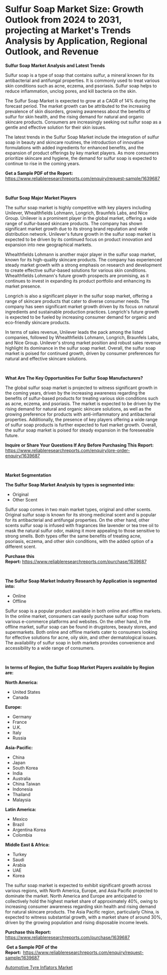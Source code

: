 <p><h1>Sulfur Soap Market Size: Growth Outlook from 2024 to 2031, projecting at Market's Trends Analysis by Application, Regional Outlook, and Revenue</h1></p><p><strong>Sulfur Soap Market Analysis and Latest Trends</strong></p>
<p><p>Sulfur soap is a type of soap that contains sulfur, a mineral known for its antibacterial and antifungal properties. It is commonly used to treat various skin conditions such as acne, eczema, and psoriasis. Sulfur soap helps to reduce inflammation, unclog pores, and kill bacteria on the skin.</p><p>The Sulfur Soap Market is expected to grow at a CAGR of 14% during the forecast period. The market growth can be attributed to the increasing prevalence of skin disorders, growing awareness about the benefits of sulfur for skin health, and the rising demand for natural and organic skincare products. Consumers are increasingly seeking out sulfur soap as a gentle and effective solution for their skin issues.</p><p>The latest trends in the Sulfur Soap Market include the integration of sulfur soap in beauty and skincare routines, the introduction of innovative formulations with added ingredients for enhanced benefits, and the expansion of product offerings by key market players. As more consumers prioritize skincare and hygiene, the demand for sulfur soap is expected to continue to rise in the coming years.</p></p>
<p><strong>Get a Sample PDF of the Report:&nbsp;</strong> <a href="https://www.reliableresearchreports.com/enquiry/request-sample/1639687">https://www.reliableresearchreports.com/enquiry/request-sample/1639687</a></p>
<p>&nbsp;</p>
<p><strong>Sulfur Soap Major Market Players</strong></p>
<p><p>The sulfur soap market is highly competitive with key players including Unilever, Whealthfields Lohmann, Longrich, Braunfels Labs, and Nice Group. Unilever is a prominent player in the global market, offering a wide range of sulfur-based skincare products. The company has shown significant market growth due to its strong brand reputation and wide distribution network. Unilever's future growth in the sulfur soap market is expected to be driven by its continued focus on product innovation and expansion into new geographical markets.</p><p>Whealthfields Lohmann is another major player in the sulfur soap market, known for its high-quality skincare products. The company has experienced steady market growth with a strong emphasis on research and development to create effective sulfur-based solutions for various skin conditions. Whealthfields Lohmann's future growth prospects are promising, as it continues to invest in expanding its product portfolio and enhancing its market presence.</p><p>Longrich is also a significant player in the sulfur soap market, offering a range of skincare products that cater to diverse consumer needs. The company has seen significant market growth driven by its focus on natural ingredients and sustainable production practices. Longrich's future growth is expected to be fueled by increasing consumer demand for organic and eco-friendly skincare products.</p><p>In terms of sales revenue, Unilever leads the pack among the listed companies, followed by Whealthfields Lohmann, Longrich, Braunfels Labs, and Nice Group. Unilever's strong market position and robust sales revenue highlight its dominance in the sulfur soap market. Overall, the sulfur soap market is poised for continued growth, driven by consumer preferences for natural and effective skincare solutions.</p></p>
<p>&nbsp;</p>
<p><strong>What Are The Key Opportunities For Sulfur Soap Manufacturers?</strong></p>
<p><p>The global sulfur soap market is projected to witness significant growth in the coming years, driven by the increasing awareness regarding the benefits of sulfur-based products for treating various skin conditions such as acne, eczema, and psoriasis. The market is expected to be driven by the rising demand for natural and organic skincare solutions, as well as the growing preference for products with anti-inflammatory and antibacterial properties. Additionally, the presence of key players offering a wide range of sulfur soap products is further expected to fuel market growth. Overall, the sulfur soap market is poised for steady expansion in the foreseeable future.</p></p>
<p><strong>Inquire or Share Your Questions If Any Before Purchasing This Report:</strong> <a href="https://www.reliableresearchreports.com/enquiry/pre-order-enquiry/1639687">https://www.reliableresearchreports.com/enquiry/pre-order-enquiry/1639687</a></p>
<p>&nbsp;</p>
<p><strong>Market Segmentation</strong></p>
<p><strong>The Sulfur Soap Market Analysis by types is segmented into:</strong></p>
<p><ul><li>Original</li><li>Other Scent</li></ul></p>
<p><p>Sulfur soap comes in two main market types, original and other scents. Original sulfur soap is known for its strong medicinal scent and is popular for its antibacterial and antifungal properties. On the other hand, other scents sulfur soap is infused with fragrances like lavender or tea tree oil to mask the natural sulfur odor, making it more appealing to those sensitive to strong smells. Both types offer the same benefits of treating acne, psoriasis, eczema, and other skin conditions, with the added option of a different scent.</p></p>
<p><strong>Purchase this Report:&nbsp;</strong><a href="https://www.reliableresearchreports.com/purchase/1639687">https://www.reliableresearchreports.com/purchase/1639687</a></p>
<p>&nbsp;</p>
<p><strong>The Sulfur Soap Market Industry Research by Application is segmented into:</strong></p>
<p><ul><li>Online</li><li>Offline</li></ul></p>
<p><p>Sulfur soap is a popular product available in both online and offline markets. In the online market, consumers can easily purchase sulfur soap from various e-commerce platforms and websites. On the other hand, in the offline market, sulfur soap can be found in drugstores, beauty stores, and supermarkets. Both online and offline markets cater to consumers looking for effective solutions for acne, oily skin, and other dermatological issues. The availability of sulfur soap in both markets provides convenience and accessibility to a wide range of consumers.</p></p>
<p>&nbsp;</p>
<p><strong>In terms of Region, the Sulfur Soap Market Players available by Region are:</strong></p>
<p>
    <p> <strong> North America: </strong>
        <ul>
            <li>United States</li>
            <li>Canada</li>
        </ul>
        </p> 
    <p> <strong> Europe: </strong>
        <ul>
            <li>Germany</li>
            <li>France</li>
            <li>U.K.</li>
            <li>Italy</li>
            <li>Russia</li>
        </ul>
        </p> 
    <p> <strong> Asia-Pacific: </strong>
        <ul>
            <li>China</li>
            <li>Japan</li>
            <li>South Korea</li>
            <li>India</li>
            <li>Australia</li>
            <li>China Taiwan</li>
            <li>Indonesia</li>
            <li>Thailand</li>
            <li>Malaysia</li>
        </ul>
        </p> 
    <p> <strong> Latin America: </strong>
        <ul>
            <li>Mexico</li>
            <li>Brazil</li>
            <li>Argentina Korea</li>
            <li>Colombia</li>
        </ul>
        </p> 
    <p> <strong> Middle East & Africa: </strong>
        <ul>
            <li>Turkey</li>
            <li>Saudi</li>
            <li>Arabia</li>
            <li>UAE</li>
            <li>Korea</li>
        </ul>
    </p>
    </p>
<p><p>The sulfur soap market is expected to exhibit significant growth across various regions, with North America, Europe, and Asia Pacific projected to dominate the market. North America and Europe are anticipated to collectively hold the highest market share of approximately 40%, owing to increasing consumer awareness regarding skin health and rising demand for natural skincare products. The Asia Pacific region, particularly China, is expected to witness substantial growth, with a market share of around 30%, driven by the growing population and rising disposable income levels.</p></p>
<p><strong>Purchase this Report: </strong><a href="https://www.reliableresearchreports.com/purchase/1639687">https://www.reliableresearchreports.com/purchase/1639687</a></p>
<p>&nbsp;<strong>Get a Sample PDF of the Report:&nbsp;&nbsp;</strong><a href="https://www.reliableresearchreports.com/enquiry/request-sample/1639687">https://www.reliableresearchreports.com/enquiry/request-sample/1639687</a></p>
<p><strong></strong></p>
<p><p><a href="https://lydian-appliance-61d.notion.site/Automotive-Tyre-Inflators-Market-Size-Growing-and-Forecasted-for-period-from-2024-2031-and-provide-8db07d32b5aa4eae8d9e8f4e3b17faf4">Automotive Tyre Inflators Market</a></p></p>